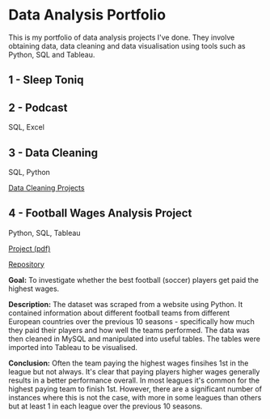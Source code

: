 # Data Analysis Portfolio
This is my portfolio of data analysis projects I've done. They involve obtaining data, data cleaning and data visualisation using tools such as Python, SQL and Tableau.

## 1 - Sleep Toniq

## 2 - Podcast
SQL, Excel

## 3 - Data Cleaning
SQL, Python

[Data Cleaning Projects](https://github.com/mattclark186/Data-Cleaning/tree/main)


## 4 - Football Wages Analysis Project
Python, SQL, Tableau

[Project (pdf)](https://github.com/mattclark186/Football-Wages-Project/blob/main/Football%20Wages%20Analysis.pdf)

[Repository](https://github.com/mattclark186/Football-Wages-Project)

**Goal:** To investigate whether the best football (soccer) players get paid the highest wages. 

**Description:** The dataset was scraped from a website using Python. It contained information about different football teams from different European countries over the previous 10 seasons - specifically how much they paid their players and how well the teams performed. The data was then cleaned in MySQL and manipulated into useful tables. The tables were imported into Tableau to be visualised. 

**Conclusion:** Often the team paying the highest wages finsihes 1st in the league but not always. It's clear that paying players higher wages generally results in a better performance overall. In most leagues it's common for the highest paying team to finish 1st. However, there are a significant number of instances where this is not the case, with more in some leagues than others but at least 1 in each league over the previous 10 seasons.
